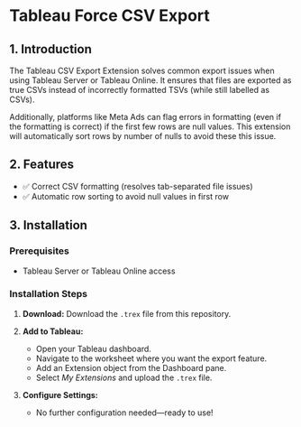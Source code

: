 
# **Tableau Force CSV Export**  

## **1. Introduction**  
The Tableau CSV Export Extension solves common export issues when using Tableau Server or Tableau Online. It ensures that files are exported as true CSVs instead of incorrectly formatted TSVs (while still labelled as CSVs). 

Additionally, platforms like Meta Ads can flag errors in formatting (even if the formatting is correct) if the first few rows are null values. This extension will automatically sort rows by number of nulls to avoid these this issue.


## **2. Features**  
- ✅ Correct CSV formatting (resolves tab-separated file issues)  
- ✅ Automatic row sorting to avoid null values in first row


## **3. Installation**  

### **Prerequisites**  
- Tableau Server or Tableau Online access  

### **Installation Steps**  
1. **Download:** Download the `.trex` file from this repository.
2. **Add to Tableau:**   
   - Open your Tableau dashboard.  
   - Navigate to the worksheet where you want the export feature.  
   - Add an Extension object from the Dashboard pane.  
   - Select *My Extensions* and upload the `.trex` file.  

3. **Configure Settings:**   
   - No further configuration needed—ready to use!  
